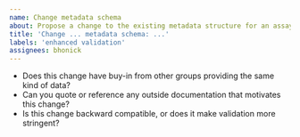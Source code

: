 ```yaml
---
name: Change metadata schema
about: Propose a change to the existing metadata structure for an assay type
title: 'Change ... metadata schema: ...'
labels: 'enhanced validation'
assignees: bhonick
---
```

- Does this change have buy-in from other groups providing the same kind of data?
- Can you quote or reference any outside documentation that motivates this change?
- Is this change backward compatible, or does it make validation more stringent?